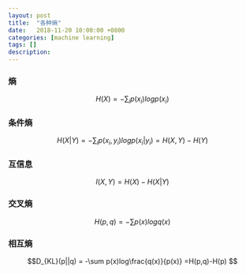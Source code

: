 ```yaml
---
layout: post
title:  "各种熵"
date:   2018-11-20 10:00:00 +0800
categories: [machine learning]
tags: []
description: 
---
```


### 熵

$$H(X) = -\sum_i p(x_i)logp(x_i)$$

### 条件熵

$$H(X|Y) = -\sum_i p(x_i,y_i)logp(x_i|y_i) = H(X,Y)-H(Y)$$

### 互信息

$$I(X,Y) = H(X) - H(X|Y)$$

### 交叉熵

$$H(p,q) = -\sum p(x)logq(x)$$

### 相互熵

$$D_{KL}(p||q) = -\sum p(x)log\frac{q(x)}{p(x)} =H(p,q)-H(p) $$